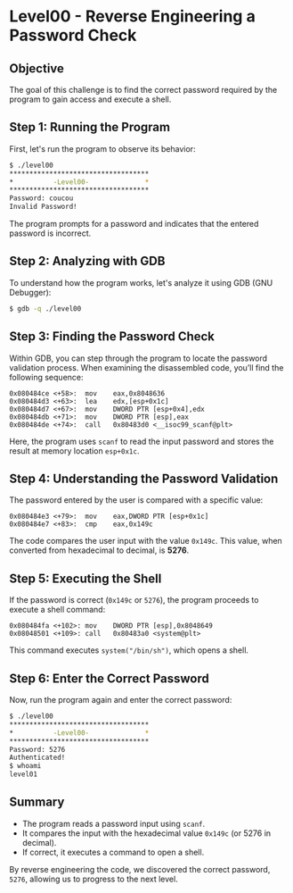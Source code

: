 
# Level00 - Reverse Engineering a Password Check

## Objective

The goal of this challenge is to find the correct password required by the program to gain access and execute a shell.

## Step 1: Running the Program

First, let's run the program to observe its behavior:

```bash
$ ./level00
***********************************
*          -Level00-              *
***********************************
Password: coucou
Invalid Password!
```

The program prompts for a password and indicates that the entered password is incorrect.

## Step 2: Analyzing with GDB

To understand how the program works, let's analyze it using GDB (GNU Debugger):

```bash
$ gdb -q ./level00
```

## Step 3: Finding the Password Check

Within GDB, you can step through the program to locate the password validation process. When examining the disassembled code, you’ll find the following sequence:

```assembly
0x080484ce <+58>:  mov    eax,0x8048636
0x080484d3 <+63>:  lea    edx,[esp+0x1c]
0x080484d7 <+67>:  mov    DWORD PTR [esp+0x4],edx
0x080484db <+71>:  mov    DWORD PTR [esp],eax
0x080484de <+74>:  call   0x80483d0 <__isoc99_scanf@plt>
```

Here, the program uses `scanf` to read the input password and stores the result at memory location `esp+0x1c`.

## Step 4: Understanding the Password Validation

The password entered by the user is compared with a specific value:

```assembly
0x080484e3 <+79>:  mov    eax,DWORD PTR [esp+0x1c]
0x080484e7 <+83>:  cmp    eax,0x149c
```

The code compares the user input with the value `0x149c`. This value, when converted from hexadecimal to decimal, is **5276**.

## Step 5: Executing the Shell

If the password is correct (`0x149c` or `5276`), the program proceeds to execute a shell command:

```assembly
0x080484fa <+102>: mov    DWORD PTR [esp],0x8048649
0x08048501 <+109>: call   0x80483a0 <system@plt>
```

This command executes `system("/bin/sh")`, which opens a shell.

## Step 6: Enter the Correct Password

Now, run the program again and enter the correct password:

```bash
$ ./level00
***********************************
*          -Level00-              *
***********************************
Password: 5276
Authenticated!
$ whoami
level01
```

## Summary

- The program reads a password input using `scanf`.
- It compares the input with the hexadecimal value `0x149c` (or 5276 in decimal).
- If correct, it executes a command to open a shell.

By reverse engineering the code, we discovered the correct password, `5276`, allowing us to progress to the next level.